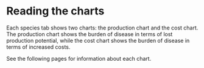 # Reading the charts
<p>
Each species tab shows two charts: the production chart and the cost chart. The production chart shows the burden of disease in terms of lost production potential, while the cost chart shows the burden of disease in terms of increased costs.
</p>
<p>
See the following pages for information about each chart.
</p>